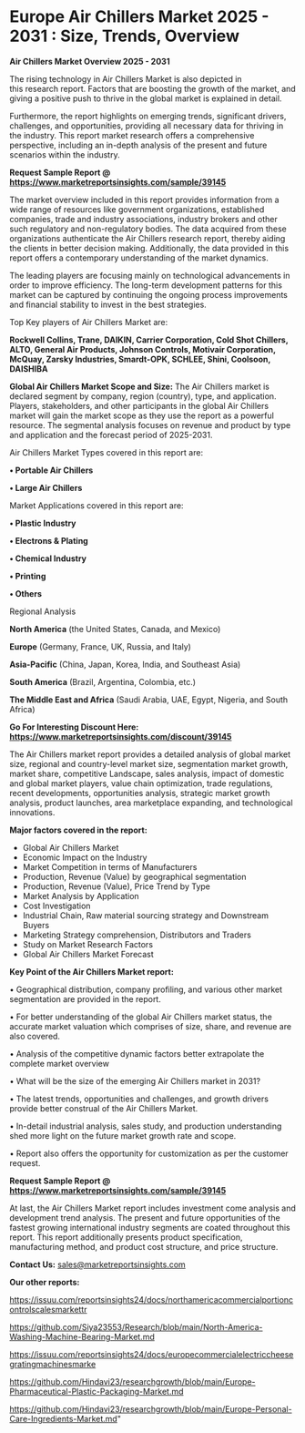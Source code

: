 # Europe Air Chillers Market 2025 - 2031 : Size, Trends, Overview

<Strong> Air Chillers Market Overview 2025 - 2031</strong>

The rising technology in Air Chillers Market is also depicted in this research report. Factors that are boosting the growth of the market, and giving a positive push to thrive in the global market is explained in detail.

Furthermore, the report highlights on emerging trends, significant drivers, challenges, and opportunities, providing all necessary data for thriving in the industry. This report market research offers a comprehensive perspective, including an in-depth analysis of the present and future scenarios within the industry.

<strong>Request Sample Report @ <a href=https://www.marketreportsinsights.com/sample/39145>https://www.marketreportsinsights.com/sample/39145</a></strong>

The market overview included in this report provides information from a wide range of resources like government organizations, established companies, trade and industry associations, industry brokers and other such regulatory and non-regulatory bodies. The data acquired from these organizations authenticate the Air Chillers research report, thereby aiding the clients in better decision making. Additionally, the data provided in this report offers a contemporary understanding of the market dynamics.

The leading players are focusing mainly on technological advancements in order to improve efficiency. The long-term development patterns for this market can be captured by continuing the ongoing process improvements and financial stability to invest in the best strategies.

Top Key players of Air Chillers Market are:

<strong>Rockwell Collins, Trane, DAIKIN, Carrier Corporation, Cold Shot Chillers, ALTO, General Air Products, Johnson Controls, Motivair Corporation, McQuay, Zarsky Industries, Smardt-OPK, SCHLEE, Shini, Coolsoon, DAISHIBA</strong>

<strong><b>Global Air Chillers Market Scope and Size:</b></strong>
The Air Chillers market is declared segment by company, region (country), type, and application. Players, stakeholders, and other participants in the global Air Chillers market will gain the market scope as they use the report as a powerful resource. The segmental analysis focuses on revenue and product by type and application and the forecast period of 2025-2031.

Air Chillers Market Types covered in this report are:

<strong>•  Portable Air Chillers

•  Large Air Chillers</strong>

Market Applications covered in this report are:

<strong>•  Plastic Industry

•  Electrons & Plating

•  Chemical Industry

•  Printing

•  Others</strong> 

Regional Analysis

<strong>North America</strong> (the United States, Canada, and Mexico)

<strong>Europe</strong> (Germany, France, UK, Russia, and Italy)

<strong>Asia-Pacific</strong> (China, Japan, Korea, India, and Southeast Asia)

<strong>South America</strong> (Brazil, Argentina, Colombia, etc.)

<strong>The Middle East and Africa</strong> (Saudi Arabia, UAE, Egypt, Nigeria, and South Africa)

<strong>Go For Interesting Discount Here: <a href=https://www.marketreportsinsights.com/discount/39145>https://www.marketreportsinsights.com/discount/39145</a></strong>

The Air Chillers market report provides a detailed analysis of global market size, regional and country-level market size, segmentation market growth, market share, competitive Landscape, sales analysis, impact of domestic and global market players, value chain optimization, trade regulations, recent developments, opportunities analysis, strategic market growth analysis, product launches, area marketplace expanding, and technological innovations.

<strong><b>Major factors covered in the report:</b></strong>
<ul>
  <li>Global Air Chillers Market </li>
  <li>Economic Impact on the Industry</li>
  <li>Market Competition in terms of Manufacturers</li>
  <li>Production, Revenue (Value) by geographical segmentation</li>
  <li>Production, Revenue (Value), Price Trend by Type</li>
  <li>Market Analysis by Application</li>
  <li>Cost Investigation</li>
  <li>Industrial Chain, Raw material sourcing strategy and Downstream Buyers</li>
  <li>Marketing Strategy comprehension, Distributors and Traders</li>
  <li>Study on Market Research Factors</li>
  <li>Global Air Chillers Market Forecast</li>
</ul>

<strong><b>Key Point of the Air Chillers Market report:</b></strong>

• Geographical distribution, company profiling, and various other market segmentation are provided in the report.

• For better understanding of the global Air Chillers market status, the accurate market valuation which comprises of size, share, and revenue are also covered.

• Analysis of the competitive dynamic factors better extrapolate the complete market overview

• What will be the size of the emerging Air Chillers market in 2031?

• The latest trends, opportunities and challenges, and growth drivers provide better construal of the Air Chillers Market.

• In-detail industrial analysis, sales study, and production understanding shed more light on the future market growth rate and scope.

• Report also offers the opportunity for customization as per the customer request.

<strong>Request Sample Report @ <a href=https://www.marketreportsinsights.com/sample/39145>https://www.marketreportsinsights.com/sample/39145</a></strong>

At last, the Air Chillers Market report includes investment come analysis and development trend analysis. The present and future opportunities of the fastest growing international industry segments are coated throughout this report. This report additionally presents product specification, manufacturing method, and product cost structure, and price structure.

<strong>Contact Us:</strong>
sales@marketreportsinsights.com

<strong>Our other reports:</strong>

<a href=https://issuu.com/reportsinsights24/docs/northamericacommercialportioncontrolscalesmarkettr>https://issuu.com/reportsinsights24/docs/northamericacommercialportioncontrolscalesmarkettr</a>

<a href=https://github.com/Siya23553/Research/blob/main/North-America-Washing-Machine-Bearing-Market.md>https://github.com/Siya23553/Research/blob/main/North-America-Washing-Machine-Bearing-Market.md</a>

<a href=https://issuu.com/reportsinsights24/docs/europecommercialelectriccheesegratingmachinesmarke>https://issuu.com/reportsinsights24/docs/europecommercialelectriccheesegratingmachinesmarke</a>

<a href=https://github.com/Hindavi23/researchgrowth/blob/main/Europe-Pharmaceutical-Plastic-Packaging-Market.md>https://github.com/Hindavi23/researchgrowth/blob/main/Europe-Pharmaceutical-Plastic-Packaging-Market.md</a>

<a href=https://github.com/Hindavi23/researchgrowth/blob/main/Europe-Personal-Care-Ingredients-Market.md>https://github.com/Hindavi23/researchgrowth/blob/main/Europe-Personal-Care-Ingredients-Market.md</a>"
